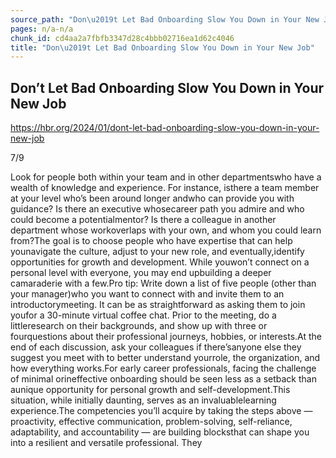 ```yaml
---
source_path: "Don\u2019t Let Bad Onboarding Slow You Down in Your New Job.md"
pages: n/a-n/a
chunk_id: cd4aa2a7fbfb3347d28c4bbb02716ea1d62c4046
title: "Don\u2019t Let Bad Onboarding Slow You Down in Your New Job"
---
```

## Don’t Let Bad Onboarding Slow You Down in Your New Job

https://hbr.org/2024/01/dont-let-bad-onboarding-slow-you-down-in-your-new-job

7/9

Look for people both within your team and in other departmentswho have a wealth of knowledge and experience. For instance, isthere a team member at your level who’s been around longer andwho can provide you with guidance? Is there an executive whosecareer path you admire and who could become a potentialmentor? Is there a colleague in another department whose workoverlaps with your own, and whom you could learn from?The goal is to choose people who have expertise that can help younavigate the culture, adjust to your new role, and eventually,identify opportunities for growth and development. While youwon’t connect on a personal level with everyone, you may end upbuilding a deeper camaraderie with a few.Pro tip: Write down a list of five people (other than your manager)who you want to connect with and invite them to an introductorymeeting. It can be as straightforward as asking them to join youfor a 30-minute virtual coffee chat. Prior to the meeting, do a littleresearch on their backgrounds, and show up with three or fourquestions about their professional journeys, hobbies, or interests.At the end of each discussion, ask your colleagues if there’sanyone else they suggest you meet with to better understand yourrole, the organization, and how everything works.For early career professionals, facing the challenge of minimal orineffective onboarding should be seen less as a setback than aunique opportunity for personal growth and self-development.This situation, while initially daunting, serves as an invaluablelearning experience.The competencies you’ll acquire by taking the steps above —proactivity, effective communication, problem-solving, self-reliance, adaptability, and accountability — are building blocksthat can shape you into a resilient and versatile professional. They

